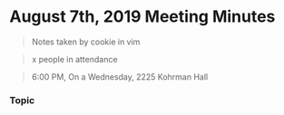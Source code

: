 # August 7th, 2019 Meeting Minutes
> Notes taken by cookie in vim

> x people in attendance

> 6:00 PM, On a Wednesday, 2225 Kohrman Hall

### Topic

